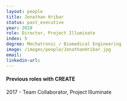 ```yaml
---
layout: people
title: Jonathan Hribar
status: past_executive
year: 2018
role: Director, Project Illuminate
index: 5
degree: Mechatronic / Biomedical Engineering
image: /images/people/JonathanHribar.jpg
email:
linkedin-url:
---
```

<h4>Previous roles with CREATE</h4>
2017 - Team Collaborator, Project Illuminate
